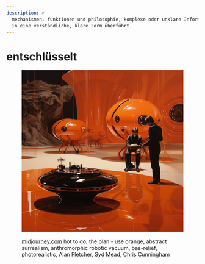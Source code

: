 ```yaml
---
description: >-
  mechanismen, funktionen und philosophie, komplexe oder unklare Informationen
  in eine verständliche, klare Form überführt
---
```


# entschlüsselt

<figure><img src="../.gitbook/assets/image (60).png" alt=""><figcaption><p><a href="https://www.midjourney.com/app/">midjourney.com</a> hot to do, the plan - use orange, abstract surrealism, anthromorphic robotic vacuum, bas-relief, photorealistic, Alan Fletcher, Syd Mead, Chris Cunningham</p></figcaption></figure>

